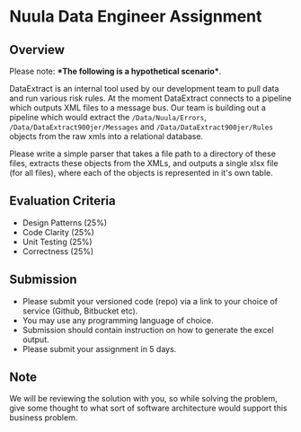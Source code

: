# Nuula Data Engineer Assignment

## Overview

Please note: **\*The following is a hypothetical scenario\***.

DataExtract is an internal tool used by our development team to pull data and run various risk rules. At the moment DataExtract connects to a pipeline which outputs XML files to a message bus. Our team is building out a pipeline which would extract the `/Data/Nuula/Errors`, `/Data/DataExtract900jer/Messages` and `/Data/DataExtract900jer/Rules` objects from the raw xmls into a relational database.

Please write a simple parser that takes a file path to a directory of these files, extracts these objects from the XMLs, and outputs a single xlsx file (for all files), where each of the objects is represented in it's own table.

## Evaluation Criteria

- Design Patterns (25%)
- Code Clarity (25%)
- Unit Testing (25%)
- Correctness (25%)

## Submission

- Please submit your versioned code (repo) via a link to your choice of service (Github, Bitbucket etc).
- You may use any programming language of choice.
- Submission should contain instruction on how to generate the excel output.
- Please submit your assignment in 5 days.

## Note

We will be reviewing the solution with you, so while solving the problem, give some thought to what sort of software architecture would support this business problem.
